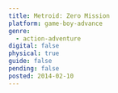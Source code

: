 ```yaml
---
title: Metroid: Zero Mission
platform: game-boy-advance
genre:
  - action-adventure
digital: false
physical: true
guide: false
pending: false
posted: 2014-02-10
---
```

